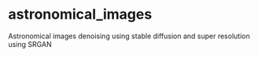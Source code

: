 # astronomical_images
Astronomical images denoising using stable diffusion and super resolution using SRGAN
